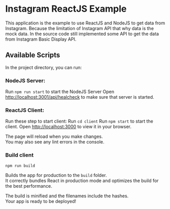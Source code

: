 # Instagram ReactJS Example
This application is the example to use ReactJS and NodeJS to get data from Instagram.
Because the limitation of Instagram API that why data is the mock data. In the source code still implemented some API to get the data from Instagram Basic Display API.
## Available Scripts
In the project directory, you can run:

### NodeJS Server:
Run `npm run start` to start the NodeJS Server
Open [http://localhost:3001/api/healcheck](HealthCheck) to make sure that server is started.

### ReactJS Client:
Run these step to start client:
Run `cd client`
Run `npm start` to start the client.
Open [http://localhost:3000](http://localhost:3000) to view it in your browser.

The page will reload when you make changes.\
You may also see any lint errors in the console.

### Build client
`npm run build`

Builds the app for production to the `build` folder.\
It correctly bundles React in production mode and optimizes the build for the best performance.

The build is minified and the filenames include the hashes.\
Your app is ready to be deployed!